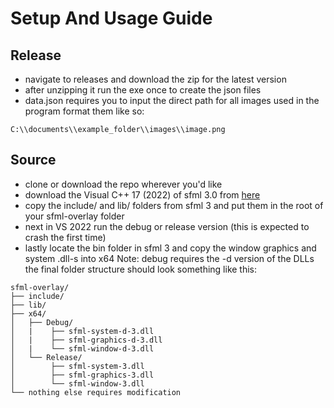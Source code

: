 # Setup And Usage Guide

## Release
- navigate to releases and download the zip for the latest version
- after unzipping it run the exe once to create the json files
- data.json requires you to input the direct path for all images used in the program 
format them like so:
```plaintext
C:\\documents\\example_folder\\images\\image.png
```

## Source
- clone or download the repo wherever you'd like
- download the Visual C++ 17 (2022) of sfml 3.0 from [here](https://www.sfml-dev.org/download/sfml/3.0.0/)
- copy the include/ and lib/ folders from sfml 3 and put them in the root of your sfml-overlay folder
- next in VS 2022 run the debug or release version (this is expected to crash the first time)
- lastly locate the bin folder in sfml 3 and copy  the window graphics and system .dll-s into x64
  Note: debug requires the -d version of the DLLs 
  the final folder structure should look something like this:
```plaintext
sfml-overlay/
├── include/
├── lib/
├── x64/
│   ├── Debug/
│   |    ├── sfml-system-d-3.dll
│   |    ├── sfml-graphics-d-3.dll
│   |    └── sfml-window-d-3.dll
│   └── Release/
│        ├── sfml-system-3.dll
│        ├── sfml-graphics-3.dll
│        └── sfml-window-3.dll
└── nothing else requires modification
```
